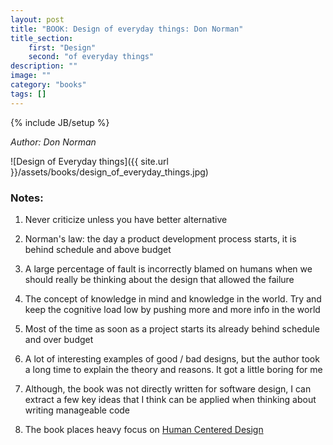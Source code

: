 ```yaml
---
layout: post
title: "BOOK: Design of everyday things: Don Norman"
title_section:
    first: "Design"
    second: "of everyday things"
description: ""
image: ""
category: "books"
tags: []
---
```

{% include JB/setup %}


*Author: Don Norman*

![Design of Everyday things]({{ site.url }}/assets/books/design_of_everyday_things.jpg)

### Notes:

1. Never criticize unless you have better alternative
1. Norman's law: the day a product development process starts, it is behind schedule and above budget
1. A large percentage of fault is incorrectly blamed on humans when we should really be thinking about the design that allowed the failure
1. The concept of knowledge in mind and knowledge in the world. Try and keep the cognitive load low by pushing more and more info in the world
1. Most of the time as soon as a project starts its already behind schedule and over budget

1. A lot of interesting examples of good / bad designs, but the author took a long time to explain the theory and reasons. It got a little boring for me
1. Although, the book was not directly written for software design, I can extract a few key ideas that I think can be applied when thinking about writing manageable code
1. The book places heavy focus on [Human Centered Design](https://en.wikipedia.org/wiki/User-centered_design)


